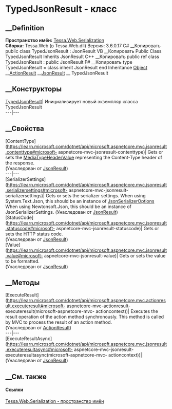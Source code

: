 # TypedJsonResult - класс
##  __Definition
 **Пространство имён:**
[Tessa.Web.Serialization](N_Tessa_Web_Serialization.htm)  
 **Сборка:** Tessa.Web (в Tessa.Web.dll) Версия: 3.6.0.17
C# __Копировать
     public class TypedJsonResult : JsonResult
VB __Копировать
     Public Class TypedJsonResult
    	Inherits JsonResult
C++ __Копировать
     public ref class TypedJsonResult : public JsonResult
F# __Копировать
     type TypedJsonResult = 
        class
            inherit JsonResult
        end
Inheritance
    [Object](https://learn.microsoft.com/dotnet/api/system.object) __[ActionResult](https://learn.microsoft.com/dotnet/api/microsoft.aspnetcore.mvc.actionresult) __[JsonResult](https://learn.microsoft.com/dotnet/api/microsoft.aspnetcore.mvc.jsonresult) __ TypedJsonResult
##  __Конструкторы
[TypedJsonResult](M_Tessa_Web_Serialization_TypedJsonResult__ctor.htm)|
Инициализирует новый экземпляр класса TypedJsonResult  
---|---  
##  __Свойства
[ContentType](https://learn.microsoft.com/dotnet/api/microsoft.aspnetcore.mvc.jsonresult.contenttype#microsoft-
aspnetcore-mvc-jsonresult-contenttype)|  Gets or sets the
[MediaTypeHeaderValue](https://learn.microsoft.com/dotnet/api/microsoft.net.http.headers.mediatypeheadervalue)
representing the Content-Type header of the response.  
(Унаследован от
[JsonResult](https://learn.microsoft.com/dotnet/api/microsoft.aspnetcore.mvc.jsonresult))  
---|---  
[SerializerSettings](https://learn.microsoft.com/dotnet/api/microsoft.aspnetcore.mvc.jsonresult.serializersettings#microsoft-
aspnetcore-mvc-jsonresult-serializersettings)|  Gets or sets the serializer
settings.
When using System.Text.Json, this should be an instance of
[JsonSerializerOptions](https://learn.microsoft.com/dotnet/api/system.text.json.jsonserializeroptions)
When using Newtonsoft.Json, this should be an instance of
JsonSerializerSettings.
(Унаследован от
[JsonResult](https://learn.microsoft.com/dotnet/api/microsoft.aspnetcore.mvc.jsonresult))  
[StatusCode](https://learn.microsoft.com/dotnet/api/microsoft.aspnetcore.mvc.jsonresult.statuscode#microsoft-
aspnetcore-mvc-jsonresult-statuscode)|  Gets or sets the HTTP status code.  
(Унаследован от
[JsonResult](https://learn.microsoft.com/dotnet/api/microsoft.aspnetcore.mvc.jsonresult))  
[Value](https://learn.microsoft.com/dotnet/api/microsoft.aspnetcore.mvc.jsonresult.value#microsoft-
aspnetcore-mvc-jsonresult-value)|  Gets or sets the value to be formatted.  
(Унаследован от
[JsonResult](https://learn.microsoft.com/dotnet/api/microsoft.aspnetcore.mvc.jsonresult))  
##  __Методы
[ExecuteResult](https://learn.microsoft.com/dotnet/api/microsoft.aspnetcore.mvc.actionresult.executeresult#microsoft-
aspnetcore-mvc-actionresult-executeresult\(microsoft-aspnetcore-mvc-
actioncontext\))|  Executes the result operation of the action method
synchronously. This method is called by MVC to process the result of an action
method.  
(Унаследован от
[ActionResult](https://learn.microsoft.com/dotnet/api/microsoft.aspnetcore.mvc.actionresult))  
---|---  
[ExecuteResultAsync](https://learn.microsoft.com/dotnet/api/microsoft.aspnetcore.mvc.jsonresult.executeresultasync#microsoft-
aspnetcore-mvc-jsonresult-executeresultasync\(microsoft-aspnetcore-mvc-
actioncontext\))|  
(Унаследован от
[JsonResult](https://learn.microsoft.com/dotnet/api/microsoft.aspnetcore.mvc.jsonresult))  
##  __См. также
#### Ссылки
[Tessa.Web.Serialization - пространство имён](N_Tessa_Web_Serialization.htm)
